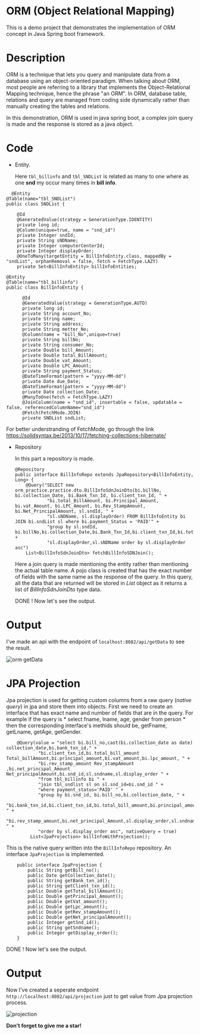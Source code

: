 # ORM (Object Relational Mapping)
This is a demo project that demonstrates the implementation of ORM concept in Java Spring boot framework.
# Description
ORM is a technique that lets you query and manipulate data from a database using an object-oriented paradigm. When talking about ORM, most people are referring to a library that implements the Object-Relational Mapping technique, hence the phrase "an ORM". In ORM, database table, relations and query are managed from coding side dynamically rather than manually creating the tables and relations. 

In this demonstration, ORM is used in java spring boot, a complex join query is made and the response is stored as a java object.
# Code
* Entity.

  Here `tbl_billinfo` and  `tbl_SNDList` is related as many to one where as one **snd** my occur many times in **bill info**.

```
  @Entity
@Table(name="tbl_SNDList")
public class SNDList {
	
	@Id
	@GeneratedValue(strategy = GenerationType.IDENTITY)
	private long id;
	@Column(unique=true, name = "snd_id")
	private Integer sndId;
	private String sNDName;
	private Integer computerCenterId;
	private Integer displayOrder;
	@OneToMany(targetEntity = BillInfoEntity.class, mappedBy = "sndList", orphanRemoval = false, fetch = FetchType.LAZY)
	private Set<BillInfoEntity> billInfoEntities;
```
```
@Entity
@Table(name="tbl_billinfo")
public class BillInfoEntity {

	  @Id
	  @GeneratedValue(strategy = GenerationType.AUTO)
	  private long id;
	  private String account_No;
	  private String name;
	  private String address;
	  private String metter_No;
	  @Column(name = "bill_No",unique=true) 	  
	  private String billNo;
	  private String consumer_No;
	  private Double bill_Amount;
	  private Double total_BillAmount;
	  private Double vat_Amount;
	  private Double LPC_Amount;
	  private String payment_Status;
	  @DateTimeFormat(pattern = "yyyy-MM-dd")
	  private Date due_Date;
	  @DateTimeFormat(pattern = "yyyy-MM-dd")
	  private Date collection_Date;
	  @ManyToOne(fetch = FetchType.LAZY)
	  @JoinColumn(name = "snd_id", insertable = false, updatable = false, referencedColumnName="snd_id")
	  @Fetch(FetchMode.JOIN)
	  private SNDList sndList;
```
For better understranding of FetchMode, go through the link
https://solidsyntax.be/2013/10/17/fetching-collections-hibernate/


* Repository

  In this part a repository is made.
  ```
  @Repository
  public interface BillInfoRepo extends JpaRepository<BillInfoEntity, Long> {
      @Query("SELECT new orm_practice.practice.dto.BillInfoSdnJoinDto(bi.billNo, bi.collection_Date, bi.Bank_Txn_Id, bi.client_txn_Id, " +
              "bi.total_BillAmount, bi.Principal_Amount, bi.vat_Amount, bi.LPC_Amount, bi.Rev_StampAmount, bi.Net_PrincipalAmount, sl.sndId, " +
              "sl.sNDName, sl.displayOrder) FROM BillInfoEntity bi JOIN bi.sndList sl where bi.payment_Status = 'PAID'" +
              "group by sl.sndId, bi.billNo,bi.collection_Date,bi.Bank_Txn_Id,bi.client_txn_Id,bi.total_BillAmount,bi.Principal_Amount," +
              "sl.displayOrder,sl.sNDName order by sl.displayOrder asc")
      List<BillInfoSdnJoinDto> fetchBillInfoSDNJoin();
  ```
  Here a join query is made mentioning the entity rather than mentioning the actual table name. A pojo class is created that has the exact number of fields with the same name as the response of the query. In this query, all the data that are returned will be stored in *List<BillInfoSdnJoinDto>* object as it returns a list of *BillInfoSdnJoinDto* type data.

  DONE ! 
  Now let's see the output.
  
# Output
  I've made an api with the endpoint of `localhost:8082/api/getData` to see the result.
  
  ![orm getData](https://user-images.githubusercontent.com/30841228/148640067-0f012147-a9a2-4ade-9521-8089d11bf166.JPG)

# JPA Projection
Jpa projection is used for getting custom columns from a raw query (*native query*) in jpa and store them into objects.
First we need to create an interface that has exact name and number of fields that are in the query. For example if the query is * select fname, lname, age, gender from person *
then the corresponding interface's methids should be, getFname, getLname, getAge, getGender.
	
```
	@Query(value = "select bi.bill_no,cast(bi.collection_date as date) collection_date,bi.bank_txn_id," +
            "bi.client_txn_id,bi.total_bill_amount Total_billAmount,bi.principal_amount,bi.vat_amount,bi.lpc_amount, " +
            "bi.rev_stamp_amount Rev_stampAmount ,bi.net_principal_Amount Net_principalAmount,bi.snd_id,sl.sndname,sl.display_order " +
            "from tbl_billinfo bi " +
            "join tbl_sndlist sl on sl.snd_id=bi.snd_id " +
            "where payment_status='PAID' " +
            "group by bi.snd_id, bi.bill_no,bi.collection_date, " +
            "bi.bank_txn_id,bi.client_txn_id,bi.total_bill_amount,bi.principal_amount,bi.vat_amount,bi.lpc_amount, " +
            "bi.rev_stamp_amount,bi.net_principal_Amount,sl.display_order,sl.sndname " +
            "order by sl.display_order asc", nativeQuery = true)
         List<JpaProjection> billInfoWithProjection();
```
	
This is the native query written into the `BillInfoRepo` repository. An interface `JpaProjection` is implemented.
	
```
	public interface JpaProjection {
		public String getBill_no();
		public Date getCollection_date();
		public String getBank_txn_id();
		public String getClient_txn_id();
		public Double getTotal_billAmount();
		public Double getPrincipal_Amount();
		public Double getVat_amount();
		public Double getLpc_amount();
		public Double getRev_stampAmount();
		public Double getNet_principalAmount();
		public Integer getSnd_id();
		public String getSndname();
		public Integer getDisplay_order();
	}

```

  DONE ! 
  Now let's see the output.
# Output
	
 Now I've created a seperate endpoint `http://localhost:8082/api/projection` just to get value from Jpa projection process. 
	

![projection](https://user-images.githubusercontent.com/30841228/148671959-09c31dd2-5948-4f56-92de-804cd3af5252.JPG)

**Don't forget to give me a star!**
